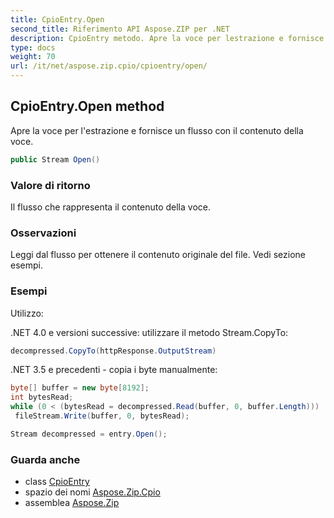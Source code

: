 ```yaml
---
title: CpioEntry.Open
second_title: Riferimento API Aspose.ZIP per .NET
description: CpioEntry metodo. Apre la voce per lestrazione e fornisce un flusso con il contenuto della voce.
type: docs
weight: 70
url: /it/net/aspose.zip.cpio/cpioentry/open/
---
```

## CpioEntry.Open method

Apre la voce per l'estrazione e fornisce un flusso con il contenuto della voce.

```csharp
public Stream Open()
```

### Valore di ritorno

Il flusso che rappresenta il contenuto della voce.

### Osservazioni

Leggi dal flusso per ottenere il contenuto originale del file. Vedi sezione esempi.

### Esempi

Utilizzo:

.NET 4.0 e versioni successive: utilizzare il metodo Stream.CopyTo:

```csharp
decompressed.CopyTo(httpResponse.OutputStream)
```

.NET 3.5 e precedenti - copia i byte manualmente:

```csharp
byte[] buffer = new byte[8192];
int bytesRead;
while (0 < (bytesRead = decompressed.Read(buffer, 0, buffer.Length)))
 fileStream.Write(buffer, 0, bytesRead);
```

```csharp
Stream decompressed = entry.Open();
```

### Guarda anche

* class [CpioEntry](../)
* spazio dei nomi [Aspose.Zip.Cpio](../../cpioentry/)
* assemblea [Aspose.Zip](../../../)


